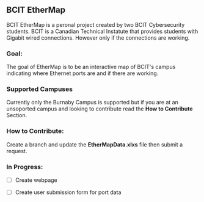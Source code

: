 ## BCIT EtherMap
BCIT EtherMap is a peronal project created by two BCIT Cybersecurity students. BCIT is a Canadian Technical Instatute that provides students with Gigabit wired connections. However only if the connections are working. 

### Goal: 
The goal of EtherMap is to be an interactive map of BCIT's campus indicating where Ethernet ports are and if there are working. 

### Supported Campuses
Currently only the Burnaby Campus is supported but if you are at an unsoported campus and looking to contribute read the **How to Contribute** Section.

### How to Contribute: 
Create a branch and update the **EtherMapData.xlxs** file then submit a request. 

### In Progress: 
- [ ] Create webpage
- [ ] Create user submission form for port data

